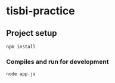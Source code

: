 # tisbi-practice

## Project setup
```
npm install
```

### Compiles and run for development
```
node app.js
```
